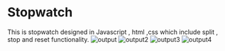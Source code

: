 # Stopwatch
This is stopwatch designed in Javascript , html ,css which include split , stop and reset functionality.
![output](https://user-images.githubusercontent.com/69043339/102009104-3a0a3d80-3d5b-11eb-8965-1d200c7c9c73.JPG)
![output2](https://user-images.githubusercontent.com/69043339/102009106-3ecef180-3d5b-11eb-866b-69b3e3b8a716.JPG)
![output3](https://user-images.githubusercontent.com/69043339/102009110-42627880-3d5b-11eb-99b2-e6e314d47239.JPG)
![output4](https://user-images.githubusercontent.com/69043339/102009112-45f5ff80-3d5b-11eb-9743-f4a638f51227.JPG)
